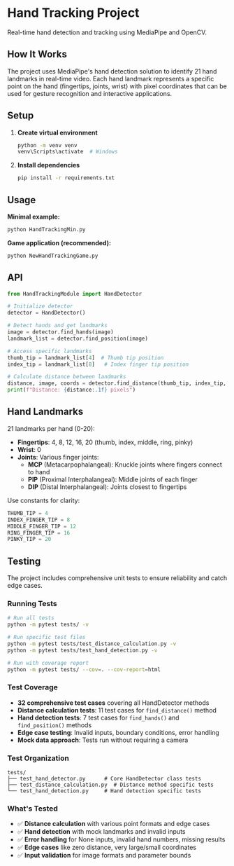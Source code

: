 # Hand Tracking Project

Real-time hand detection and tracking using MediaPipe and OpenCV.

## How It Works

The project uses MediaPipe's hand detection solution to identify 21 hand landmarks in real-time video. Each hand landmark represents a specific point on the hand (fingertips, joints, wrist) with pixel coordinates that can be used for gesture recognition and interactive applications.

## Setup

1. **Create virtual environment**
   ```bash
   python -m venv venv
   venv\Scripts\activate  # Windows
   ```

2. **Install dependencies**
   ```bash
   pip install -r requirements.txt
   ```

## Usage

**Minimal example:**
```bash
python HandTrackingMin.py
```

**Game application (recommended):**
```bash
python NewHandTrackingGame.py
```

## API

```python
from HandTrackingModule import HandDetector

# Initialize detector
detector = HandDetector()

# Detect hands and get landmarks
image = detector.find_hands(image)
landmark_list = detector.find_position(image)

# Access specific landmarks
thumb_tip = landmark_list[4]  # Thumb tip position
index_tip = landmark_list[8]   # Index finger tip position

# Calculate distance between landmarks
distance, image, coords = detector.find_distance(thumb_tip, index_tip, image, draw=True)
print(f"Distance: {distance:.1f} pixels")
```

## Hand Landmarks

21 landmarks per hand (0-20):
- **Fingertips**: 4, 8, 12, 16, 20 (thumb, index, middle, ring, pinky)
- **Wrist**: 0
- **Joints**: Various finger joints:
  - **MCP** (Metacarpophalangeal): Knuckle joints where fingers connect to hand
  - **PIP** (Proximal Interphalangeal): Middle joints of each finger
  - **DIP** (Distal Interphalangeal): Joints closest to fingertips

Use constants for clarity:
```python
THUMB_TIP = 4
INDEX_FINGER_TIP = 8
MIDDLE_FINGER_TIP = 12
RING_FINGER_TIP = 16
PINKY_TIP = 20
```

## Testing

The project includes comprehensive unit tests to ensure reliability and catch edge cases.

### Running Tests

```bash
# Run all tests
python -m pytest tests/ -v

# Run specific test files
python -m pytest tests/test_distance_calculation.py -v
python -m pytest tests/test_hand_detection.py -v

# Run with coverage report
python -m pytest tests/ --cov=. --cov-report=html
```

### Test Coverage

- **32 comprehensive test cases** covering all HandDetector methods
- **Distance calculation tests**: 11 test cases for `find_distance()` method
- **Hand detection tests**: 7 test cases for `find_hands()` and `find_position()` methods  
- **Edge case testing**: Invalid inputs, boundary conditions, error handling
- **Mock data approach**: Tests run without requiring a camera

### Test Organization

```
tests/
├── test_hand_detector.py      # Core HandDetector class tests
├── test_distance_calculation.py  # Distance method specific tests
└── test_hand_detection.py     # Hand detection specific tests
```

### What's Tested

- ✅ **Distance calculation** with various point formats and edge cases
- ✅ **Hand detection** with mock landmarks and invalid inputs
- ✅ **Error handling** for None inputs, invalid hand numbers, missing results
- ✅ **Edge cases** like zero distance, very large/small coordinates
- ✅ **Input validation** for image formats and parameter bounds
